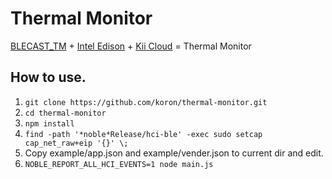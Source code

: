 # Thermal Monitor

[BLECAST\_TM](http://www.robotsfx.com/robot/BLECAST_TM.html) + [Intel Edison](http://www.intel.co.jp/content/www/jp/ja/do-it-yourself/edison.html) + [Kii Cloud](http://jp.kii.com/) = Thermal Monitor

## How to use.

1. `git clone https://github.com/koron/thermal-monitor.git`
2. `cd thermal-monitor`
3. `npm install`
4. `find -path '*noble*Release/hci-ble' -exec sudo setcap cap_net_raw+eip '{}' \;`
5. Copy example/app.json and example/vender.json to current dir and edit.
6. `NOBLE_REPORT_ALL_HCI_EVENTS=1 node main.js`

